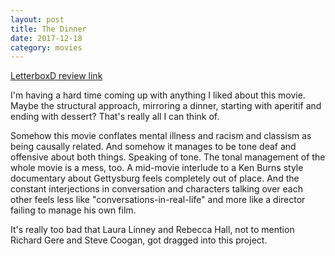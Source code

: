 ```yaml
---
layout: post
title: The Dinner
date: 2017-12-18
category: movies
---
```

 
[LetterboxD review link](https://letterboxd.com/samarthbhaskar/film/the-dinner-2017/)

I'm having a hard time coming up with anything I liked about this movie. Maybe the structural approach, mirroring a dinner, starting with aperitif and ending with dessert? That's really all I can think of.

Somehow this movie conflates mental illness and racism and classism as being causally related. And somehow it manages to be tone deaf and offensive about both things. Speaking of tone. The tonal management of the whole movie is a mess, too. A mid-movie interlude to a Ken Burns style documentary about Gettysburg feels completely out of place. And the constant interjections in conversation and characters talking over each other feels less like "conversations-in-real-life" and more like a director failing to manage his own film. 

It's really too bad that Laura Linney and Rebecca Hall, not to mention Richard Gere and Steve Coogan, got dragged into this project.
